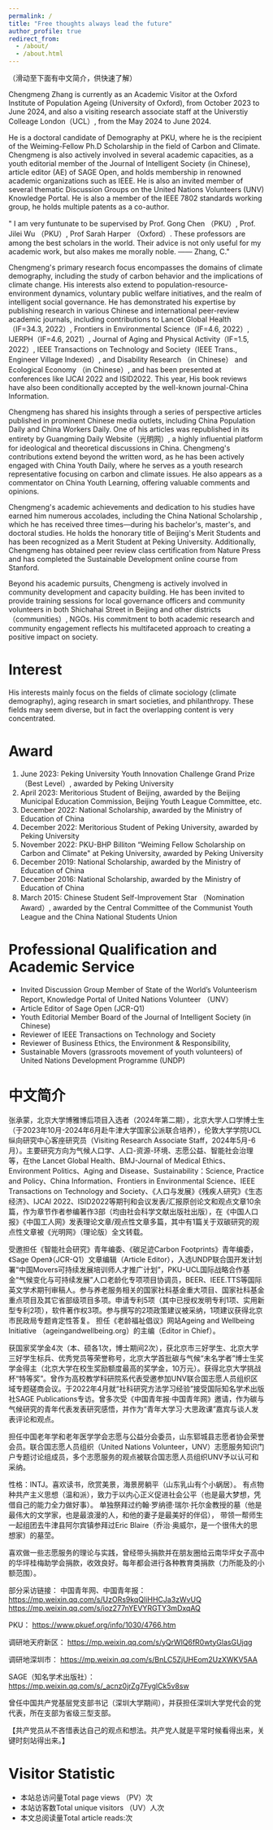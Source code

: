 ```yaml
---
permalink: /
title: "Free thoughts always lead the future"
author_profile: true
redirect_from: 
  - /about/
  - /about.html
---
```


（滑动至下面有中文简介，供快速了解）

Chengmeng Zhang is currently as an Academic Visitor at the Oxford Institute of Population Ageing (University of Oxford), from October 2023 to June 2024, and also a visiting research associate staff at the Universtiy Colleage London（UCL）, from the May 2024 to June 2024. 

He is a doctoral candidate of Demography at PKU, where he is the recipient of the Weiming-Fellow Ph.D Scholarship in the field of Carbon and Climate. Chengmeng is also actively involved in several academic capacities, as a youth editorial member of the Journal of Intelligent Society (in Chinese), article editor (AE) of SAGE Open, and holds membership in renowned academic organizations such as IEEE. He is also an invited member of several thematic Discussion Groups on the United Nations Volunteers (UNV) Knowledge Portal. He is also a member of the IEEE 7802 standards working group, he holds multiple patents as a co-author.

  
 " I am very funtunate to be supervised by Prof. Gong Chen （PKU）, Prof. Jilei Wu （PKU）, Prof Sarah Harper （Oxford）. These professors are among the best scholars in the world. Their advice is not only useful for my academic work, but also makes me  morally noble.                                      —— Zhang, C."

Chengmeng's primary research focus encompasses the domains of climate demography, including the study of carbon behavior and the implications of climate change. His interests also extend to population-resource-environment dynamics, voluntary public welfare initiatives, and the realm of intelligent social governance. He has demonstrated his expertise by publishing research in various Chinese and international peer-review academic journals, including contributions to Lancet Global Health（IF=34.3, 2022）, Frontiers in Environmental Science（IF=4.6, 2022）, IJERPH（IF=4.6, 2021）, Journal of Aging and Physical Activity（IF=1.5, 2022）, IEEE Transactions on Technology and Society（IEEE Trans., Engineer Village Indexed）, and Disability Research （in Chinese） and Ecological Economy （in Chinese）, and has been presented at conferences like IJCAI 2022 and ISID2022. This year, His book reviews have also been conditionally accepted by the well-known journal-China Information.

Chengmeng has shared his insights through a series of perspective articles published in prominent Chinese media outlets, including China Population Daily and China Workers Daily. One of his articles was republished in its entirety by Guangming Daily Website（光明网）, a highly influential platform for ideological and theoretical discussions in China. Chengmeng's contributions extend beyond the written word, as he has been actively engaged with China Youth Daily, where he serves as a youth research representative focusing on carbon and climate issues. He also appears as a commentator on China Youth Learning, offering valuable comments and opinions.

Chengmeng's academic achievements and dedication to his studies have earned him numerous accolades, including the China National Scholarship , which he has received three times—during his bachelor's, master's, and doctoral studies. He holds the honorary title of Beijing's Merit Students and has been recognized as a Merit Student at Peking University. Additionally, Chengmeng has obtained peer review class certification from Nature Press and has completed the Sustainable Development online course from Stanford.

Beyond his academic pursuits, Chengmeng is actively involved in community development and capacity building. He has been invited to provide training sessions for local governance officers and community volunteers in both Shichahai Street in Beijing and other districts（communities）, NGOs. His commitment to both academic research and community engagement reflects his multifaceted approach to creating a positive impact on society. 

Interest
======
His interests mainly focus on the fields of climate sociology (climate demography), aging research in smart societies, and philanthropy. These fields may seem diverse, but in fact the overlapping content is very concentrated.

Award 
======
1. June 2023: Peking University Youth Innovation Challenge Grand Prize（Best Level）, awarded by Peking University
2. April 2023: Meritorious Student of Beijing, awarded by the Beijing Municipal Education Commission, Beijing Youth League Committee, etc.
3. December 2022: National Scholarship, awarded by the Ministry of Education of China
4. December 2022: Meritorious Student of Peking University, awarded by Peking University
5. November 2022: PKU-BHP Billiton “Weiming Fellow Scholarship on Carbon and Climate" at Peking University, awarded by Peking University
6. December 2019: National Scholarship, awarded by the Ministry of Education of China
7. December 2016: National Scholarship, awarded by the Ministry of Education of China
8. March 2015: Chinese Student Self-Improvement Star （Nomination Award）, awarded by the Central Committee of the Communist Youth League and the China National Students Union

Professional Qualification and Academic Service
======
* Invited Discussion Group Member of State of the World’s Volunteerism Report, Knowledge Portal of United Nations Volunteer （UNV） 
* Article Editor of Sage Open (JCR-Q1)
* Youth Editorial Member Board of the Journal of Intelligent Society (in Chinese)
* Reviewer of IEEE Transactions on Technology and Society
* Reviewer of Business Ethics, the Environment & Responsibility, 
* Sustainable Movers (grassroots movement of youth volunteers) of United Nations Development Programme (UNDP)

中文简介
======
张承蒙，北京大学博雅博后项目入选者（2024年第二期），北京大学人口学博士生（于2023年10月-2024年6月赴牛津大学国家公派联合培养），伦敦大学学院UCL纵向研究中心客座研究员（Visiting Research Associate Staff，2024年5月-6月）。主要研究方向为气候人口学、人口-资源-环境、志愿公益、智能社会治理等，在the Lancet Global Health、BMJ-Journal of Medical Ethics、Environment Politics、Aging and Disease、Sustainability：Science, Practice and Policy、China Information、Frontiers in Environmental Science、IEEE Transactions on Technology and Society、《人口与发展》《残疾人研究》《生态经济》、IJCAI 2022、ISID2022等期刊和会议发表/汇报原创论文和观点文章10余篇，作为章节作者参编著作3部（均由社会科学文献出版社出版），在《中国人口报》《中国工人网》发表理论文章/观点性文章多篇，其中有1篇关于双碳研究的观点性文章被《光明网》（理论版）全文转载。

受邀担任《智能社会研究》青年编委、《碳足迹Carbon Footprints》青年编委，《Sage Open》（JCR-Q1）文章编辑（Article Editor），入选UNDP联合国开发计划署“中国Movers可持续发展培训师人才推广计划”，PKU-UCL国际战略合作基金“气候变化与可持续发展”人口老龄化专项项目协调员，BEER、IEEE.TTS等国际英文学术期刊审稿人。参与养老服务相关的国家社科基金重大项目、国家社科基金重点项目及其它省部级项目多项。申请专利5项（其中已授权发明专利1项、实用新型专利2项），软件著作权3项。参与撰写的2项政策建议被采纳，1项建议获得北京市民政局专题肯定性答复。
担任《老龄福祉倡议》网站Ageing and Wellbeing Initiative （ageingandwellbeing.org）的主编（Editor in Chief）。

获国家奖学金4次（本、硕各1次，博士期间2次），获北京市三好学生、北京大学三好学生标兵、优秀党员等荣誉称号，北京大学首批碳与气候“未名学者”博士生奖学金得主（北京大学在校生奖励额度最高的奖学金，10万元）。获得北京大学挑战杯“特等奖”。曾作为高校教学科研院系代表受邀参加UNV联合国志愿人员组织区域专题磋商会议。于2022年4月就“社科研究方法学习经验”接受国际知名学术出版社SAGE Publications专访。曾多次受《中国青年报·中国青年网》邀请，作为碳与气候研究的青年代表发表研究感悟，并作为“青年大学习·大思政课”嘉宾与谈人发表评论和观点。

担任中国老年学和老年医学学会志愿与公益分会委员，山东郓城县志愿者协会荣誉会员。联合国志愿人员组织（United Nations Volunteer，UNV）志愿服务知识门户专题讨论组成员，多个志愿服务的观点被联合国志愿人员组织UNV予以认可和采纳。

性格：INTJ。喜欢读书，欣赏美景，海景房躺平（山东乳山有个小蜗居）。 有点物种共产主义思想（温和派），致力于以内心正义促进社会公平（也是最大梦想，凭借自己的能力全力做好事）。 
单独祭拜过约翰·罗纳德·瑞尔·托尔金教授的墓（他是最伟大的文学家，也是最浪漫的人，和他的妻子是最美好的伴侣），
带领一帮师生一起组团去牛津县阿尔宾镇参拜过Eric Blaire（乔治·奥威尔，是一个很伟大的思想家）的墓茔。

喜欢做一些志愿服务的理论与实践，曾经带头捐款并在朋友圈给云南华坪女子高中的华坪桂梅助学会捐款，收效良好。每年都会进行各种教育类捐款（力所能及的小额范围）。

部分采访链接：
中国青年网、中国青年报： 
https://mp.weixin.qq.com/s/UzORs9kqQIiHHCJa3zWvUQ  
https://mp.weixin.qq.com/s/ioz277nYEVYRGTY3mDxqAQ 

PKU： 
https://www.pkuef.org/info/1030/4766.htm

调研地天府新区：
https://mp.weixin.qq.com/s/yQrWlQ6fR0wtyGlasGUjqg

调研地深圳市：
https://mp.weixin.qq.com/s/BnLC5ZjUHEom2UzXWKV5AA

SAGE（知名学术出版社）： 
https://mp.weixin.qq.com/s/_acnz0jrZg7FyglCk5v8sw

曾任中国共产党基层党支部书记（深圳大学期间），并获担任深圳大学党代会的党代表，所在支部为省级三型支部。

【共产党员从不吝惜表达自己的观点和想法。共产党人就是平常时候看得出来，关键时刻站得出来。】



Visitor Statistic 
======
* 本站总访问量Total page views （PV）<span id="busuanzi_value_site_pv"></span>次
* 本站访客数Total unique visitors （UV）<span id="busuanzi_value_site_uv"></span>人次
* 本文总阅读量Total article reads:<span id="busuanzi_value_page_pv"></span>次
